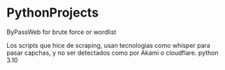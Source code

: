 # PythonProjects
ByPassWeb for brute force or wordlist

Los scripts que hice de scraping, usan tecnologias como whisper para pasar capchas, y no ser detectados como por Akami o cloudflare.
python 3.10 
